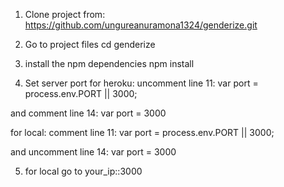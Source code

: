1. Clone project from:
https://github.com/ungureanuramona1324/genderize.git

2. Go to project files
cd genderize

3. install the npm dependencies
npm install

4. Set server port
for heroku:
uncomment line 11: 
var port = process.env.PORT || 3000;

and comment line 14:
var port = 3000


for local:
comment line 11: 
var port = process.env.PORT || 3000;

and uncomment line 14:
var port = 3000

5. for local go to your_ip::3000
